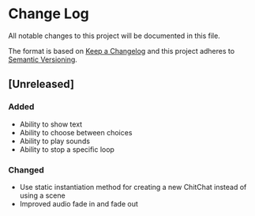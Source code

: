 # Change Log
All notable changes to this project will be documented in this file.

The format is based on [Keep a Changelog](http://keepachangelog.com/) 
and this project adheres to [Semantic Versioning](http://semver.org/).

## [Unreleased]

### Added
* Ability to show text
* Ability to choose between choices
* Ability to play sounds
* Ability to stop a specific loop

### Changed
* Use static instantiation method for creating a new ChitChat instead of using
  a scene
* Improved audio fade in and fade out

